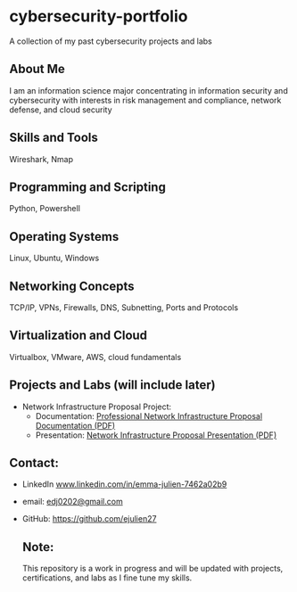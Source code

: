 # cybersecurity-portfolio
A collection of my past cybersecurity projects and labs
## About Me
I am an information science major concentrating in information security and cybersecurity with interests in risk management and compliance, network defense, and cloud security
## Skills and Tools
Wireshark, Nmap
## Programming and Scripting
Python, Powershell
## Operating Systems
Linux, Ubuntu, Windows
## Networking Concepts
TCP/IP, VPNs, Firewalls, DNS, Subnetting, Ports and Protocols
## Virtualization and Cloud
Virtualbox, VMware, AWS, cloud fundamentals

## Projects and Labs (will include later)
* Network Infrastructure Proposal Project:
    * Documentation: [Professional Network Infrastructure Proposal Documentation (PDF)](projects/professional-network-infrastructure-proposal-project/professsional-network-infrastructure-proposal-documentation.pdf)
    * Presentation: [Network Infrastructure Proposal Presentation (PDF)](projects/professional-network-infrastructure-proposal-project/professional-network-infrastructure-proposal-presentation.pdf)
## Contact:
* LinkedIn  www.linkedin.com/in/emma-julien-7462a02b9
* email:  edj0202@gmail.com
* GitHub: https://github.com/ejulien27

  ## Note:
  This repository is a work in progress and will be updated with projects, certifications, and labs as I fine tune my skills.

